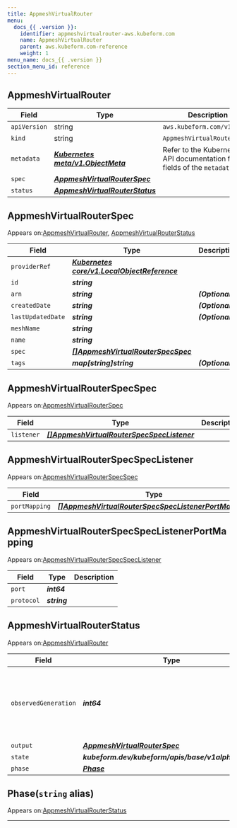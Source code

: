 ```yaml
---
title: AppmeshVirtualRouter
menu:
  docs_{{ .version }}:
    identifier: appmeshvirtualrouter-aws.kubeform.com
    name: AppmeshVirtualRouter
    parent: aws.kubeform.com-reference
    weight: 1
menu_name: docs_{{ .version }}
section_menu_id: reference
---
```


## AppmeshVirtualRouter
| Field | Type | Description |
| ------ | ----- | ----------- |
| `apiVersion` | string | `aws.kubeform.com/v1alpha1` |
|    `kind` | string | `AppmeshVirtualRouter` |
| `metadata` | ***[Kubernetes meta/v1.ObjectMeta](https://v1-18.docs.kubernetes.io/docs/reference/generated/kubernetes-api/v1.18/#objectmeta-v1-meta)***|Refer to the Kubernetes API documentation for the fields of the `metadata` field.|
| `spec` | ***[AppmeshVirtualRouterSpec](#appmeshvirtualrouterspec)***||
| `status` | ***[AppmeshVirtualRouterStatus](#appmeshvirtualrouterstatus)***||
## AppmeshVirtualRouterSpec

Appears on:[AppmeshVirtualRouter](#appmeshvirtualrouter), [AppmeshVirtualRouterStatus](#appmeshvirtualrouterstatus)

| Field | Type | Description |
| ------ | ----- | ----------- |
| `providerRef` | ***[Kubernetes core/v1.LocalObjectReference](https://v1-18.docs.kubernetes.io/docs/reference/generated/kubernetes-api/v1.18/#localobjectreference-v1-core)***||
| `id` | ***string***||
| `arn` | ***string***| ***(Optional)*** |
| `createdDate` | ***string***| ***(Optional)*** |
| `lastUpdatedDate` | ***string***| ***(Optional)*** |
| `meshName` | ***string***||
| `name` | ***string***||
| `spec` | ***[[]AppmeshVirtualRouterSpecSpec](#appmeshvirtualrouterspecspec)***||
| `tags` | ***map[string]string***| ***(Optional)*** |
## AppmeshVirtualRouterSpecSpec

Appears on:[AppmeshVirtualRouterSpec](#appmeshvirtualrouterspec)

| Field | Type | Description |
| ------ | ----- | ----------- |
| `listener` | ***[[]AppmeshVirtualRouterSpecSpecListener](#appmeshvirtualrouterspecspeclistener)***||
## AppmeshVirtualRouterSpecSpecListener

Appears on:[AppmeshVirtualRouterSpecSpec](#appmeshvirtualrouterspecspec)

| Field | Type | Description |
| ------ | ----- | ----------- |
| `portMapping` | ***[[]AppmeshVirtualRouterSpecSpecListenerPortMapping](#appmeshvirtualrouterspecspeclistenerportmapping)***||
## AppmeshVirtualRouterSpecSpecListenerPortMapping

Appears on:[AppmeshVirtualRouterSpecSpecListener](#appmeshvirtualrouterspecspeclistener)

| Field | Type | Description |
| ------ | ----- | ----------- |
| `port` | ***int64***||
| `protocol` | ***string***||
## AppmeshVirtualRouterStatus

Appears on:[AppmeshVirtualRouter](#appmeshvirtualrouter)

| Field | Type | Description |
| ------ | ----- | ----------- |
| `observedGeneration` | ***int64***| ***(Optional)*** Resource generation, which is updated on mutation by the API Server.|
| `output` | ***[AppmeshVirtualRouterSpec](#appmeshvirtualrouterspec)***| ***(Optional)*** |
| `state` | ***kubeform.dev/kubeform/apis/base/v1alpha1.State***| ***(Optional)*** |
| `phase` | ***[Phase](#phase)***| ***(Optional)*** |
## Phase(`string` alias)

Appears on:[AppmeshVirtualRouterStatus](#appmeshvirtualrouterstatus)

---
